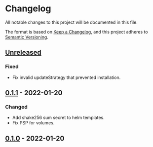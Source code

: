 # Changelog

All notable changes to this project will be documented in this file.

The format is based on [Keep a Changelog](https://keepachangelog.com/en/1.0.0/),
and this project adheres to [Semantic Versioning](https://semver.org/spec/v2.0.0.html).

## [Unreleased]

### Fixed

- Fix invalid updateStrategy that prevented installation.

## [0.1.1] - 2022-01-20

### Changed
- Add shake256 sum secret to helm templates.
- Fix PSP for volumes.

## [0.1.0] - 2022-01-20

[Unreleased]: https://github.com/giantswarm/encryption-config-hasher/compare/v0.1.1...HEAD
[0.1.1]: https://github.com/giantswarm/encryption-config-hasher/compare/v0.1.0...v0.1.1
[0.1.0]: https://github.com/giantswarm/encryption-config-hasher/releases/tag/v0.1.0
